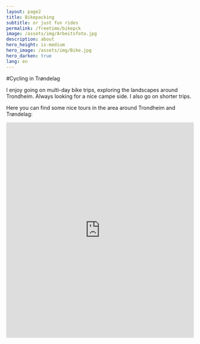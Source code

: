 ```yaml
---
layout: page2
title: Bikepacking
subtitle: or just fun rides
permalink: /freetime/bikepck
image: /assets/img/Arbeitsfoto.jpg
description: about
hero_height: is-medium
hero_image: /assets/img/Bike.jpg
hero_darken: true 
lang: en
---
```

#Cycling in Trøndelag

I enjoy going on multi-day bike trips, exploring the landscapes around Trondheim. Always looking for a nice campe side. I also go on shorter trips.

Here you can find some nice tours in the area around Trondheim and Trøndelag:
<iframe src="https://www.komoot.de/user/1772003613430/embed?planned_tours=1" width="100%" height="580" frameborder="0" scrolling="no"></iframe>